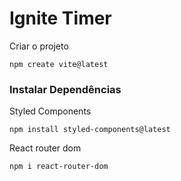 # Ignite Timer

Criar o projeto

```
npm create vite@latest
```

### Instalar Dependências

Styled Components

```
npm install styled-components@latest
```

React router dom

```
npm i react-router-dom
```
